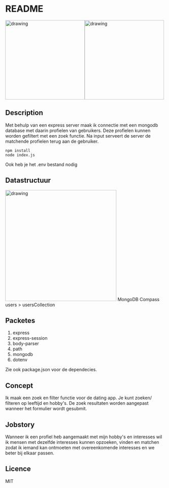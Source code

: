 # README


<img src="https://i.imgur.com/HdmCCz3.png" alt="drawing" width="250"/><img src="https://i.imgur.com/7GcwMGP.png" alt="drawing" width="250"/>


## Description
Met behulp van een express server maak ik connectie met een mongodb database met daarin profielen van gebruikers. Deze profielen kunnen worden gefiltert met een zoek functie. Na input serveert de server de matchende profielen terug aan de gebruiker.

```
npm install
node index.js
```
Ook heb je het .env bestand nodig

## Datastructuur
<img src="https://i.imgur.com/W6psAP4.png" alt="drawing" width="350"/>
MongoDB Compass users > usersCollection

## Packetes
1. express
1. express-session
1. body-parser
1. path
1. mongodb
1. dotenv

Zie ook package.json voor de dependecies.

## Concept
Ik maak een zoek en filter functie voor de dating app. Je kunt zoeken/ filteren op leeftijd en hobby's. De zoek resultaten worden aangepast wanneer het formulier wordt gesubmit.


## Jobstory
Wanneer ik een profiel heb aangemaakt met mijn hobby's en interesses wil ik mensen met dezelfde interesses kunnen opzoeken, vinden en matchen zodat ik iemand kan ontmoeten met overeenkomende interesses en we beter bij elkaar passen.

## Licence
MIT
